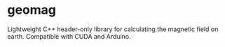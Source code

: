 # geomag
Lightweight C++ header-only library for calculating the magnetic field on earth. Compatible with CUDA and Arduino.
